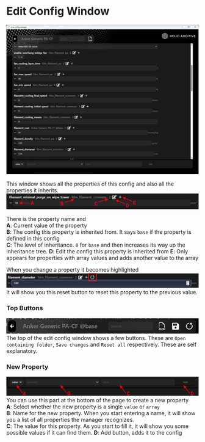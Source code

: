 # Edit Config Window

![Edit Config Window](images/eidt_config_window.png)

This window shows all the properties of this config and also all the properties it inherits.
![Edit config property](images/edit_config_property.png)

There is the property name and <br>
**A**: Current value of the property <br>
**B**: The config this property is inherited from. It says `base` if the property is defined in this config<br>
**C**: The level of inheritance. `0` for `base` and then increases its way up the inheritance tree.
**D**: Edit the config this property is inherited from
**E**: Only appears for properties with array values and adds another value to the array

When you change a property it becomes highlighted<br>
![Highlighted property](images/edit_config_property_reset.png)<br>
It will show you this reset button to reset this property to the previous value.

### Top Buttons

![Top Buttons](images/edit_config_top_buttons.png)<br>
The top of the edit config window shows a few buttons. These are `Open containing folder`, `Save changes` and `Reset all` respectively. These are self explanatory.

### New Property

![New Property](images/edit_config_new_property.png)<br>
You can use this part at the bottom of the page to create a new property<br>
**A**: Select whether the new property is a single `value` or `array`<br>
**B**: Name for the new property. When you start entering a name, it will show you a list of all properties the manager recognizes. <br>
**C**: The value for this property. As you start to fill it, it will show you some possible values if it can find them.
**D**: Add button, adds it to the config
